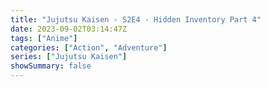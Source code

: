 ```yaml
---
title: "Jujutsu Kaisen - S2E4 - Hidden Inventory Part 4"
date: 2023-09-02T03:14:47Z
tags: ["Anime"]
categories: ["Action", "Adventure"]
series: ["Jujutsu Kaisen"]
showSummary: false
---
```


<mux-player stream-type="on-demand"
  src="https://kp3d-my.sharepoint.com/personal/ryoo_kp3d_onmicrosoft_com/_layouts/15/download.aspx?share=ESqqLCojA4xDlrDrOAgfeeEBx3fBrJQJzaHsHXHHXPVWEA" metadata-video-title="Jujutsu Kaisen - S2E4 - Hidden Inventory Part 4" prefer-playback="mse" controls>
  </mux-player>
  
  
  <script src="https://cdn.jsdelivr.net/npm/@mux/mux-player"></script>
  
   <script id="k1NmMkD82EXKq8S6vjfMYRywHol5aWQthN7ymuCxPtU" type="application/ld+json">
 {
  "@context": "https://schema.org/",
  "@type": "VideoObject",
  "name": "Jujutsu Kaisen - S2E4 - Hidden Inventory Part 4",
  "contentUrl": "https://stream.mux.com/k1NmMkD82EXKq8S6vjfMYRywHol5aWQthN7ymuCxPtU.m3u8",
  "thumbnailUrl": "https://www.themoviedb.org/t/p/original/34clsuWvGgJ4UT46eCLfb37HXXi.jpg?width=314&fit_mode=preserve&time=25",
  "uploadDate": "2023-09-02T03:14:47Z",
}

</script>
